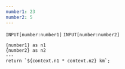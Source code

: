 ```yaml
---
number1: 23
number2: 5
---
```

`INPUT[number:number1]`
`INPUT[number:number2]`

```meta-bind-js-view
{number1} as n1
{number2} as n2
---
return `${context.n1 * context.n2} km`;
```

